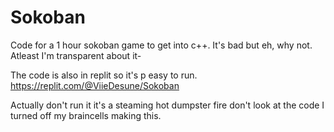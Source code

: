 # Sokoban
Code for a 1 hour sokoban game to get into c++.
It's bad but eh, why not. Atleast I'm transparent about it-

The code is also in replit so it's p easy to run. 
https://replit.com/@ViieDesune/Sokoban

Actually don't run it it's a steaming hot dumpster fire don't look at the code I turned off my braincells making this.
